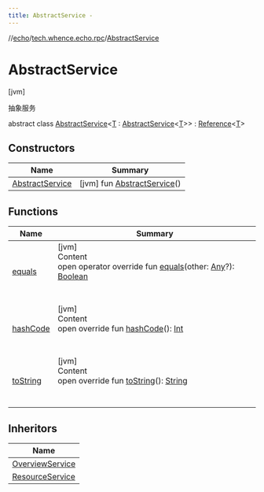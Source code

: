 ```yaml
---
title: AbstractService -
---
```

//[echo](../../index.md)/[tech.whence.echo.rpc](../index.md)/[AbstractService](index.md)



# AbstractService  
 [jvm] 

抽象服务

abstract class [AbstractService](index.md)<[T](index.md) : [AbstractService](index.md)<[T](index.md)>> : [Reference](../../tech.whence.echo.type/-reference/index.md)<[T](index.md)>    


## Constructors  
  
|  Name|  Summary| 
|---|---|
| [AbstractService](-abstract-service.md)|  [jvm] fun [AbstractService](-abstract-service.md)()   <br>


## Functions  
  
|  Name|  Summary| 
|---|---|
| [equals](../../tech.whence.echo.webclient.response.exception/-response-unrecognized-exception/index.md#kotlin/Any/equals/#kotlin.Any?/PointingToDeclaration/)| [jvm]  <br>Content  <br>open operator override fun [equals](../../tech.whence.echo.webclient.response.exception/-response-unrecognized-exception/index.md#kotlin/Any/equals/#kotlin.Any?/PointingToDeclaration/)(other: [Any](https://kotlinlang.org/api/latest/jvm/stdlib/kotlin/-any/index.html)?): [Boolean](https://kotlinlang.org/api/latest/jvm/stdlib/kotlin/-boolean/index.html)  <br><br><br>
| [hashCode](../../tech.whence.echo.webclient.response.exception/-response-unrecognized-exception/index.md#kotlin/Any/hashCode/#/PointingToDeclaration/)| [jvm]  <br>Content  <br>open override fun [hashCode](../../tech.whence.echo.webclient.response.exception/-response-unrecognized-exception/index.md#kotlin/Any/hashCode/#/PointingToDeclaration/)(): [Int](https://kotlinlang.org/api/latest/jvm/stdlib/kotlin/-int/index.html)  <br><br><br>
| [toString](../../tech.whence.echo.webclient.response.exception/-response-unrecognized-exception/index.md#kotlin/Any/toString/#/PointingToDeclaration/)| [jvm]  <br>Content  <br>open override fun [toString](../../tech.whence.echo.webclient.response.exception/-response-unrecognized-exception/index.md#kotlin/Any/toString/#/PointingToDeclaration/)(): [String](https://kotlinlang.org/api/latest/jvm/stdlib/kotlin/-string/index.html)  <br><br><br>


## Inheritors  
  
|  Name| 
|---|
| [OverviewService](../../tech.whence.echo.rpc.sample.detail/-overview-service/index.md)
| [ResourceService](../../tech.whence.echo.rpc.sample.resource/-resource-service/index.md)

